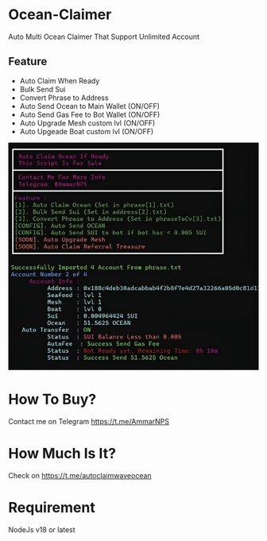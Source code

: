 # Ocean-Claimer
Auto Multi Ocean Claimer That Support Unlimited Account
## Feature 
* Auto Claim When Ready
* Bulk Send Sui 
* Convert Phrase to Address
* Auto Send Ocean to Main Wallet (ON/OFF)
* Auto Send Gas Fee to Bot Wallet (ON/OFF)
* Auto Upgrade Mesh custom lvl (ON/OFF)
* Auto Upgeade Boat custom lvl (ON/OFF)
  
![Alt text](preview.png)
# How To Buy?
Contact me on Telegram https://t.me/AmmarNPS
# How Much Is It?
Check on https://t.me/autoclaimwaveocean
# Requirement
NodeJs v18 or latest
